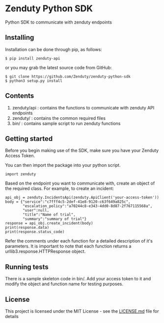 # Zenduty Python SDK

Python SDK to communicate with zenduty endpoints

## Installing

Installation can be done through pip, as follows:
```
$ pip install zenduty-api
```
or you may grab the latest source code from GitHub:
```
$ git clone https://github.com/Zenduty/zenduty-python-sdk
$ python3 setup.py install
```
## Contents
1) zenduty/api : contains the functions to communicate with zenduty API endpoints
2) zenduty/    : contains the common required files
3) bin/		   : contains sample script to run zenduty functions

## Getting started

Before you begin making use of the SDK, make sure you have your Zenduty Access Token.

You can then import the package into your python script.
```
import zenduty
```
Based on the endpoint you want to communicate with, create an object of the required class. For example, to create an incident:
```
api_obj = zenduty.IncidentsApi(zenduty.ApiClient('your-access-token'))
body = {"service":"c7fff4c5-2def-41e8-9120-c63f649a825c",
        "escalation_policy":"a70244c8-e343-4dd0-8d87-2f767115568a",
        "user":null,
        "title":"Name of trial",
        "summary":"summary of trial"}
response = api_obj.create_incident(body)
print(response.data)
print(response.status_code)
```
Refer the comments under each function for a detailed description of it's parameters.
It is important to note that each function returns a urllib3.response.HTTPResponse object.

## Running tests

There is a sample skeleton code in bin/. Add your access token to it and modify the object and function name for testing purposes.

## License

This project is licensed under the MIT License - see the [LICENSE.md](LICENSE.md) file for details
